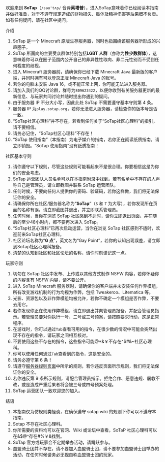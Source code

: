 欢迎来到 **SoTap**（`/səu'tʌp/` 音译**索塔普**），进入SoTap意味着你已经阅读本指南并做好准备，对于不遵守规定造成的财物损失、肢体及精神伤害等后果概不负责。如有任何疑问，请在社区中提问。

介绍
1. SoTap 是一个 Minecraft 原版生存服务器，同时也指围绕该服务器所形成的兴趣圈子。
2. SoTap 所面向的主要受众群体特别包括**LGBT 人群**（亦称为**性少数群体**），这意味着你可以在圈子范围内公开自己的非异性性取向、非二元性别而不受到任何程度的歧视。
3. 进入 Minecraft 服务器前，请确保你已经下载 Minecraft Java 最新版的客户端，并同时拥有可以登录正版 Minecraft Java 的账号。
4. 若你的电脑未安装 Java 16，或不能正常上网，你可能无法进入服务器。
6. 请加入我们的QQ讨论群，群号为`809623422`，以便你收到有关服务器更新的最新信息、与玩家共同讨论并随时提出你遇到的疑问。
8. 由于服务器 IP 不分大小写，因此此处 SoTap 不需要遵守基本守则第 4 条。
9. 服务器 IP 为`play.sotap.org`，若你无法进入服务器，请检查你的版本号是否一致。
10. “SoTap社区心理科”并不存在，若看到任何关于“SoTap社区心理科”的指引，请不要相信。
11. 请务必记住，“SoTap社区心理科”不存在！
12. “SoTap 使用指南”（本指南）为电子媒介的指南，若你正在阅读纸质指南，请立即销毁。“SoTap 使用指南”没有纸质指南！

社区基本守则
1. 请你遵守以下规则，尽管这些规则可能看起来不是很合理。你要相信这是为你们的安全考虑。
2. SoTap 运营团队人员名单可以在本指南[附录](https://wiki.sotap.org/#/about/management)中找到。若有名单中不存在的人声称自己是管理员，请立即截图并联系 SoTap 运营团队。
3. 任何时候，不要向任何人提供你的密码、验证码，若你这样做，我们将无法保证你的安全。
4. 请确保你所在社区/服务器名称为“**SoTap**”（`S` 和 `T` 为大写），若你发现所在页面的名称有误，请立即截图并退出，并立即联系管理员。
5. 任何时候，当你在浏览 SoTap 社区感到不适时，请你立即退出页面，并在随后的至少48小时内，都不要再次进入 SoTap。
6. “SoTap社区心理科”已再次启动运营，当你在浏览 SoTap 社区感到不适时，欢迎前来SoTap社区心理科。
7. 社区论坛名称为“**G 点**”，英文名为“Gay Point”，若你的认知出现误差，请立即到SoTap社区心理科报备。
8. 清楚的认知到社区和社区论坛的名称，请你时刻谨记这一点。

玩家守则
1. 切勿在 SoTap 社区中发布、上传或以其他方式制作 NSFW 内容，若你怀疑你的内容含有 NSFW 内容，请不要公开。
2. 进入 SoTap Minecraft 服务器时，请确保你的客户端并未安装任何作弊模组，所有改变游戏机制的行为均视为作弊，包括 Tweakeroo、Litematica 等。
3. 光影、资源包以及非作弊模组均被允许，若你不确定一个模组是否作弊，不要去用它。
4. 若你发现你正在使用作弊模组，请立即退出并向管理员报备，并配合管理员指示。若管理员要对你执行一号、二号或三号预案，请按照要求行动，这是正常程序。
5. 在游戏时，你可以通过`Tab`查看可用的指令，在很少数的情况中可能会突然出现不存在的指令，请玩家之间相互核对。
6. 不要使用这些不存在的指令，这些指令可能@\*&￥不存在^$#&~社区心理科。
7. 你可以使用任何通过`Tab`查看到的指令，这是安全的。
8. 请务必遵守第 6 条！
9. 请遵守[服务器规则页面](https://sotap.org/rules)中所示的规则，若你违反页面所示规则，我们将无法保证你的安全。
10. 若你违反第 9 条所示规则，请配合管理员指示。拒绝合作、恶意违规、屡教不改，或是造成严重后果者将会被三号或四号预案处理。
11. SoTap 运营团队一致欢迎您的加入。

结语
1. 本指南仅为仿规则类怪谈，在确保遵守 sotap wiki 的规则下你可以不遵守本指南。
2. Sotap 不存在社区心理科。
3. 你所需要的资料均可以在官网、Wiki 或论坛中查看，SoTaP 社区心理科可以在&$@^存在#%￥&找到。
4. SoTap 官方或玩家会不定期举办活动，请踊跃参与。
5. 血盟骑士团并不存在，请不要加入血盟骑士团，请不要参加血盟骑士团举办的活动，在任何时候请务必无视自称血盟骑士团的玩家。
